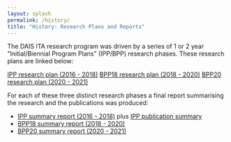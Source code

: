 ```yaml
---
layout: splash
permalink: /history/
title: "History: Research Plans and Reports"
---
```


The DAIS ITA research program was driven by a series of 1 or 2 year "Initial/Biennial
Program Plans" (IPP/BPP) research phases. These research plans are linked below:

[IPP research plan (2016 - 2018)](/dais/historical_docs/files/IPP-Technical-Volume.pdf)
[BPP18 research plan (2018 - 2020)](/dais/historical_docs/files/BPP18-Technical-Volume.pdf)
[BPP20 research plan (2020 - 2021)](/dais/historical_docs/files/BPP20-Technical-Volume.pdf)

For each of these three distinct research phases a final report summarising the research and
the publications was produced:

* [IPP summary report (2016 - 2018)](/dais/historical_docs/files/IPP-Program-Summary.pdf)
  plus [IPP publication summary](/dais/historical_docs/files/IPP-Publication-Summary.pdf)
* [BPP18 summary report (2018 - 2020)](/dais/historical_docs/files/BPP18-Program-Summary.pdf)
* [BPP20 summary report (2020 - 2021)](/dais/historical_docs/files/BPP20-Program-Summary.pdf)
